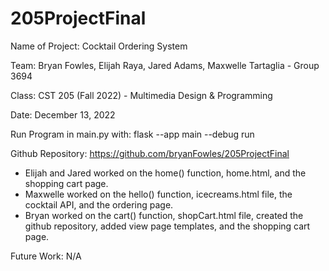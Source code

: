 # 205ProjectFinal

Name of Project: Cocktail Ordering System

Team: Bryan Fowles, Elijah Raya, Jared Adams, Maxwelle Tartaglia - Group 3694

Class: CST 205 (Fall 2022) - Multimedia Design & Programming

Date: December 13, 2022

Run Program in main.py with: flask --app main --debug run

Github Repository: https://github.com/bryanFowles/205ProjectFinal

- Elijah and Jared worked on the home() function, home.html, and the shopping cart page.
- Maxwelle worked on the hello() function, icecreams.html file, the cocktail API, and the ordering page.
- Bryan worked on the cart() function, shopCart.html file, created the github repository, added view page templates, and the shopping cart page.

Future Work: N/A
